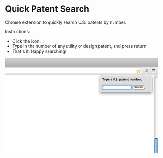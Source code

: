 Quick Patent Search
===================

Chrome extension to quickly search U.S. patents by number.

Instructions:
- Click the icon.
- Type in the number of any utility or design patent, and press return.
- That's it. Happy searching!

![Screenshot of Quick Patent Search popup form][1]

[1]: https://raw.githubusercontent.com/jeremykohn/quick-patent-search/master/Graphics/640%20x%20400.png "Quick Patent Search popup form"